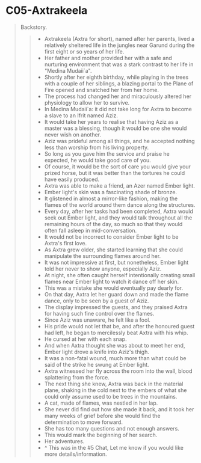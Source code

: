 # C05-Axtrakeela

> Backstory. 
>> - Axtrakeela (Axtra for short), named after her parents, lived a relatively sheltered life in the jungles near Garund during the first eight or so years of her life.
>> - Her father and mother provided her with a safe and nurturing environment that was a stark contrast to her life in "Medina Mudaii`a". 
>> - Shortly after her eighth birthday, while playing in the trees with a couple of her siblings, a blazing portal to the Plane of Fire opened and snatched her from her home.
>> - The process had changed her and miraculously altered her physiology to allow her to survive. 
>> - In Medina Mudaii`a: it did not take long for Axtra to become a slave to an Ifrit named Aziz.
>> - It would take her years to realise that having Aziz as a master was a blessing, though it would be one she would never wish on another.
>> - Aziz was prideful among all things, and he accepted nothing less than worship from his living property.
>> - So long as you gave him the service and praise he expected, he would take good care of you.
>> - Of course, it would be the sort of care you would give your prized horse, but it was better than the tortures he could have easily produced. 
>> - Axtra was able to make a friend, an Azer named Ember light.
>> - Ember light's skin was a fascinating shade of bronze.
>> - It glistened in almost a mirror-like fashion, making the flames of the world around them dance along the structures.
>> - Every day, after her tasks had been completed, Axtra would seek out Ember light, and they would talk throughout all the remaining hours of the day, so much so that they would often fall asleep in mid-conversation.
>> - It would not be incorrect to consider Ember light to be Axtra's first love. 
>> - As Axtra grew older, she started learning that she could manipulate the surrounding flames around her.
>> - It was not impressive at first, but nonetheless, Ember light told her never to show anyone, especially Aziz.
>> - At night, she often caught herself intentionally creating small flames near Ember light to watch it dance off her skin.  
>> - This was a mistake she would eventually pay dearly for.
>> - On that day, Axtra let her guard down and made the flame dance, only to be seen by a guest of Aziz.  
>> - The display impressed the guests, and they praised Axtra for having such fine control over the flames.  
>> - Since Aziz was unaware, he felt like a fool.  
>> - His pride would not let that be, and after the honoured guest had left, he began to mercilessly beat Axtra with his whip.  
>> - He cursed at her with each snap.  
>> - And when Axtra thought she was about to meet her end, Ember light drove a knife into Aziz's thigh.  
>> - It was a non-fatal wound, much more than what could be said of the strike he swung at Ember light.  
>> - Axtra witnessed her fly across the room into the wall, blood splattering from the force.
>> - The next thing she knew, Axtra was back in the material plane, shaking in the cold next to the embers of what she could only assume used to be trees in the mountains.  
>> - A cat, made of flames, was nestled in her lap.  
>> - She never did find out how she made it back, and it took her many weeks of grief before she would find the determination to move forward.  
>> - She has too many questions and not enough answers.
>> - This would mark the beginning of her search.  
>> - Her adventures.
>> - ^ This was in the #5 Chat, Let me know if you would like more details/information.